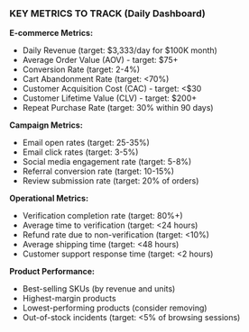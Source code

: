 ### KEY METRICS TO TRACK (Daily Dashboard)

**E-commerce Metrics:**

- Daily Revenue (target: $3,333/day for $100K month)
- Average Order Value (AOV) - target: $75+
- Conversion Rate (target: 2-4%)
- Cart Abandonment Rate (target: <70%)
- Customer Acquisition Cost (CAC) - target: <$30
- Customer Lifetime Value (CLV) - target: $200+
- Repeat Purchase Rate (target: 30% within 90 days)

**Campaign Metrics:**

- Email open rates (target: 25-35%)
- Email click rates (target: 3-5%)
- Social media engagement rate (target: 5-8%)
- Referral conversion rate (target: 10-15%)
- Review submission rate (target: 20% of orders)

**Operational Metrics:**

- Verification completion rate (target: 80%+)
- Average time to verification (target: <24 hours)
- Refund rate due to non-verification (target: <10%)
- Average shipping time (target: <48 hours)
- Customer support response time (target: <2 hours)

**Product Performance:**

- Best-selling SKUs (by revenue and units)
- Highest-margin products
- Lowest-performing products (consider removing)
- Out-of-stock incidents (target: <5% of browsing sessions)
